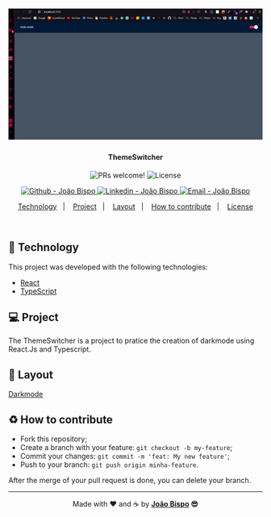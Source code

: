 <meta charset="utf-8">
<h1 align="center">
    <img id="gif" alt="gif ThemeSwitcher" title="#ThemeSwitcher" src=".github/first_dark-mode.gif" width="600px" />
</h1>

<h4 align="center">
  ThemeSwitcher
</h4>

<p align="center">
 <img src="https://img.shields.io/static/v1?label=PRs&message=welcome&color=101010&labelColor=1C1C1C" alt="PRs welcome!" />

  <img alt="License" src="https://img.shields.io/static/v1?label=license&message=MIT&color=101010&labelColor=1C1C1C">
</p>
<p align="center">
<!-- <a href="https://github.com/joaobispo2077" target="_blank">
    <img alt="Made by João Bispo" src="https://img.shields.io/static/v1?label=Made%20By&message=Joao%20Bispo&color=1E90FF&labelColor=1C1C1C"">
  </a> -->
  <a href="https://github.com/joaobispo2077" target="_blank" >
    <img alt="Github - João Bispo" src="https://img.shields.io/badge/Github--%4B0082?style=plastic&labelColor=1C1C1C&color=101010&logo=github">
  </a>
  <a href="https://www.linkedin.com/in/joão-bispo-2077/" target="_blank" >
    <img alt="Linkedin - João Bispo" src="https://img.shields.io/badge/Linkedin--%23F8952D?style=plastic&labelColor=1C1C1C&color=101010&logo=linkedin">
  </a>
  <a href="mailto:joaobispo2077@gmail.com" target="_blank" >
    <img alt="Email - João Bispo" src="https://img.shields.io/badge/Email--%23F8952D?style=plastic&labelColor=1C1C1C&color=101010&logo=gmail">
  </a>
</p>

<p align="center">
  <a href="#rocket-technology">Technology</a>&nbsp;&nbsp;&nbsp;|&nbsp;&nbsp;&nbsp;
  <a href="#-project">Project</a>&nbsp;&nbsp;&nbsp;|&nbsp;&nbsp;&nbsp;
  <a href="#-layout">Layout</a>&nbsp;&nbsp;&nbsp;|&nbsp;&nbsp;&nbsp;
  <a href="#-how-to-contribute">How to contribute</a>&nbsp;&nbsp;&nbsp;|&nbsp;&nbsp;&nbsp;
  <a href="#memo-license">License</a>
</p>

<br>

<!-- <p align="center">
  <img alt="Proffy Previw" src=".github/proffy.png" width="100%">
</p> -->

## :rocket: Technology

This project was developed with the following technologies:

- [React](https://reactjs.org)
- [TypeScript](https://www.typescriptlang.org)


## 💻 Project

The ThemeSwitcher is a project to pratice the creation of darkmode using React.Js and Typescript.

## 🔖 Layout
<a href="#gif">Darkmode</a>

## ♻️ How to contribute

- Fork this repository;
- Create a branch with your feature: `git checkout -b my-feature`;
- Commit your changes: `git commit -m 'feat: My new feature'`;
- Push to your branch: `git push origin minha-feature`.

After the merge of your pull request is done, you can delete your branch.

<!-- ## :memo: License

This project is under the MIT license. See the [LICENSE](LICENSE.md) file for more details. -->

---

<p align="center">Made with ♥ and ☕  by <strong><a href="https://www.linkedin.com/in/joão-bispo-2077/">João Bispo</a> 😎</strong> </p>